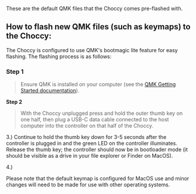 These are the default QMK files that the Choccy comes pre-flashed with. 

## How to flash new QMK files (such as keymaps) to the Choccy:

The Choccy is configured to use QMK's bootmagic lite feature for easy flashing. The flashing process is as follows:

  ### Step 1
  
 >Ensure QMK is installed on your computer (see the [QMK Getting Started documentation](https://github.com/qmk/qmk_firmware/blob/master/docs/newbs_getting_started.md)).
  
  **Step 2**
  
  >With the Choccy unplugged press and hold the outer thumb key on one half, then plug a USB-C data cable connected to the host computer into the controller on that half of the Choccy.
  
  3.) Continue to hold the thumb key down for 3-5 seconds after the controller is plugged in and the green LED on the controller illuminates. Release the thumb key; the controller should now be in bootloader mode (it should be visible as a drive in your file explorer or Finder on MacOS).
  
  4.)

Please note that the default keymap is configured for MacOS use and minor changes will need to be made for use with other operating systems.

